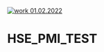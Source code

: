 [![work 01.02.2022](https://github.com/DenisKabanov/HSE_PMI_TEST/actions/workflows/01.02.2022.yml/badge.svg)](https://github.com/DenisKabanov/HSE_PMI_TEST/actions/workflows/01.02.2022.yml)

# HSE_PMI_TEST
